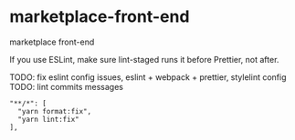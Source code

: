 # marketplace-front-end

marketplace front-end

If you use ESLint, make sure lint-staged runs it before Prettier, not after.

TODO: fix eslint config issues, eslint + webpack + prettier, stylelint config
TODO: lint commits messages

    "**/*": [
      "yarn format:fix",
      "yarn lint:fix"
    ],